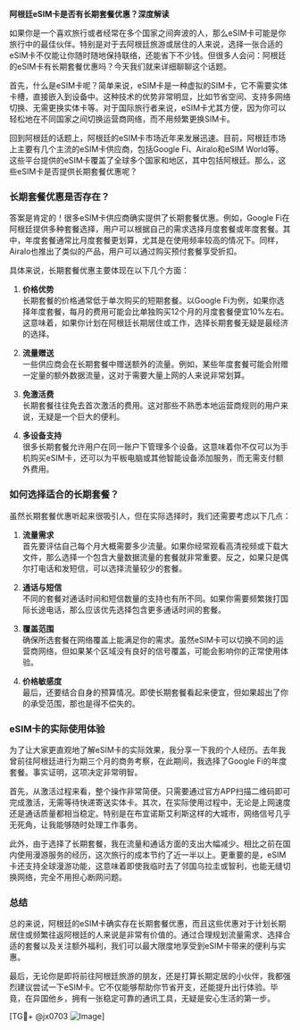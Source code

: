 **阿根廷eSIM卡是否有长期套餐优惠？深度解读**

如果你是一个喜欢旅行或者经常在多个国家之间奔波的人，那么eSIM卡可能是你旅行中的最佳伙伴。特别是对于去阿根廷旅游或居住的人来说，选择一张合适的eSIM卡不仅能让你随时随地保持联络，还能省下不少钱。但很多人会问：阿根廷的eSIM卡有长期套餐优惠吗？今天我们就来详细聊聊这个话题。

首先，什么是eSIM卡呢？简单来说，eSIM卡是一种虚拟的SIM卡，它不需要实体卡槽，直接嵌入到设备中。这种技术的优势非常明显，比如节省空间、支持多网络切换、无需更换实体卡等。对于国际旅行者来说，eSIM卡尤其方便，因为你可以轻松地在不同国家之间切换运营商网络，而不用频繁更换SIM卡。

回到阿根廷的话题上，阿根廷的eSIM卡市场近年来发展迅速。目前，阿根廷市场上主要有几个主流的eSIM卡供应商，包括Google Fi、Airalo和eSIM World等。这些平台提供的eSIM卡覆盖了全球多个国家和地区，其中包括阿根廷。那么，这些eSIM卡是否提供长期套餐优惠呢？

### **长期套餐优惠是否存在？**

答案是肯定的！很多eSIM卡供应商确实提供了长期套餐优惠。例如，Google Fi在阿根廷提供多种套餐选择，用户可以根据自己的需求选择月度套餐或年度套餐。其中，年度套餐通常比月度套餐更划算，尤其是在使用频率较高的情况下。同样，Airalo也推出了类似的产品，用户可以通过购买预付套餐享受折扣。

具体来说，长期套餐优惠主要体现在以下几个方面：

1. **价格优势**  
   长期套餐的价格通常低于单次购买的短期套餐。以Google Fi为例，如果你选择年度套餐，每月的费用可能会比单独购买12个月的月度套餐便宜10%左右。这意味着，如果你计划在阿根廷长期居住或工作，选择长期套餐无疑是最经济的选择。

2. **流量赠送**  
   一些供应商会在长期套餐中赠送额外的流量。例如，某些年度套餐可能会附赠一定量的额外数据流量，这对于需要大量上网的人来说非常划算。

3. **免激活费**  
   长期套餐往往免去首次激活的费用。这对那些不熟悉本地运营商规则的用户来说，无疑是一个巨大的便利。

4. **多设备支持**  
   很多长期套餐允许用户在同一账户下管理多个设备。这意味着你不仅可以为手机购买eSIM卡，还可以为平板电脑或其他智能设备添加服务，而无需支付额外费用。

### **如何选择适合的长期套餐？**

虽然长期套餐优惠听起来很吸引人，但在实际选择时，我们还需要考虑以下几点：

1. **流量需求**  
   首先要评估自己每个月大概需要多少流量。如果你经常观看高清视频或下载大文件，那么选择一个包含大量数据流量的套餐就非常重要。反之，如果只是偶尔打电话和发短信，可以选择流量较少的套餐。

2. **通话与短信**  
   不同的套餐对通话时间和短信数量的支持也有所不同。如果你需要频繁拨打国际长途电话，那么应该优先选择包含更多通话时间的套餐。

3. **覆盖范围**  
   确保所选套餐在网络覆盖上能满足你的需求。虽然eSIM卡可以切换不同的运营商网络，但如果某个区域没有良好的信号覆盖，可能会影响你的正常使用体验。

4. **价格敏感度**  
   最后，还要结合自身的预算情况。即使长期套餐看起来便宜，但如果超出了你的承受范围，那也是得不偿失的。

### **eSIM卡的实际使用体验**

为了让大家更直观地了解eSIM卡的实际效果，我分享一下我的个人经历。去年我曾前往阿根廷进行为期三个月的商务考察，在此期间，我选择了Google Fi的年度套餐。事实证明，这项决定非常明智。

首先，从激活过程来看，整个操作非常简便。只需要通过官方APP扫描二维码即可完成激活，无需等待快递寄送实体卡。其次，在实际使用过程中，无论是上网速度还是通话质量都相当稳定。特别是在布宜诺斯艾利斯这样的大城市，网络信号几乎无死角，让我能够随时处理工作事务。

此外，由于选择了长期套餐，我在流量和通话方面的支出大幅减少。相比之前在国内使用漫游服务的经历，这次旅行的成本节约了近一半以上。更重要的是，eSIM卡还支持全球漫游功能，这意味着即使我临时去了邻国乌拉圭或智利，也能无缝切换网络，完全不用担心断网问题。

### **总结**

总的来说，阿根廷的eSIM卡确实存在长期套餐优惠，而且这些优惠对于计划长期居住或频繁往返阿根廷的人来说是非常有价值的。通过合理规划流量需求、选择合适的套餐以及关注额外福利，我们可以最大限度地享受到eSIM卡带来的便利与实惠。

最后，无论你是即将前往阿根廷旅游的朋友，还是打算长期定居的小伙伴，我都强烈建议尝试一下eSIM卡。它不仅能够帮助你节省开支，还能提升出行体验。毕竟，在异国他乡，拥有一张稳定可靠的通讯工具，无疑是安心生活的第一步。

[TG💪+ @jx0703 ![Image](https://github.com/user-attachments/assets/dbca1d08-cadb-493c-b0ec-ad6f7a83f270)]